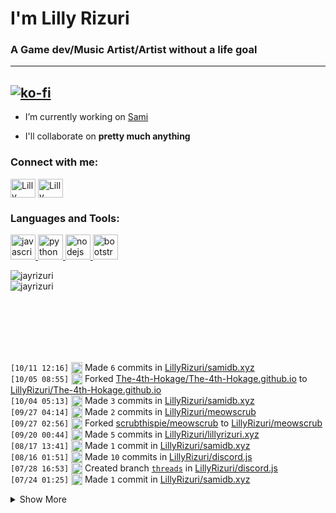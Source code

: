 # I'm Lilly Rizuri #
### A Game dev/Music Artist/Artist without a life goal ###
---
[![ko-fi](https://ko-fi.com/img/githubbutton_sm.svg)](https://ko-fi.com/J3J25996L)
---
- I’m currently working on [Sami](https://samidb.xyz/)

- I'll collaborate on **pretty much anything**

<p align="left">
<h3 align="left">Connect with me:</h3>
<a href="https://twitter.com/lillyrizuri" target="blank"><img align="center" src="https://cdn.jsdelivr.net/npm/simple-icons@3.0.1/icons/twitter.svg" alt="Lilly Rizuri" height="30" width="40" /></a>
<a href="https://www.youtube.com/c/lillyrizuri" target="blank"><img align="center" src="https://cdn.jsdelivr.net/npm/simple-icons@3.0.1/icons/youtube.svg" alt="Lilly Rizuri" height="30" width="40" /></a>
</p>

<h3 align="left">
  Languages and Tools:
</h3>
<p align="left">
  <a href="https://developer.mozilla.org/en-US/docs/Web/JavaScript" target="_blank">
    <img src="https://upload.wikimedia.org/wikipedia/commons/6/6a/JavaScript-logo.png" alt="javascript" width="40" height="40"/>
  </a>
  <a href="https://www.python.org" target="_blank">
    <img src="http://clipart-library.com/images_k/python-logo-transparent/python-logo-transparent-5.png" alt="python" width="40" height="40"/>
  </a>
  <a href="https://nodejs.org" target="_blank">
    <img src="https://nodejs.org/static/images/logo-hexagon.png" alt="nodejs" width="40" height="40"/>
  </a>
  <a href="https://getbootstrap.com" target="_blank">
    <img src="https://cdn.freebiesupply.com/logos/large/2x/bootstrap-4-logo-png-transparent.png" alt="bootstrap" width="40" height="40"/>
  </a>
</p>

<p>
  <img align="center" src="https://github-readme-stats.vercel.app/api?username=lillyrizuri&theme=nord&show_icons=true" alt="jayrizuri" />
  <br>
  <img align="left" src="https://github-readme-stats.vercel.app/api/top-langs/?username=lillyrizuri&theme=nord&layout=compact" alt="jayrizuri" />
</p>
<br />  
<br />  
<br />  
<br />  
<br />  
<br />  

 <!--START_SECTION:activity-->
`[10/11 12:16]` <img alt="📝" src="https://github.com/cheesits456/github-activity-readme/raw/master/icons/commit.png" align="top" height="18"> Made `6` commits in [LillyRizuri/samidb.xyz](https://github.com/LillyRizuri/samidb.xyz)  
`[10/05 08:55]` <img alt="🍴" src="https://github.com/cheesits456/github-activity-readme/raw/master/icons/fork.png" align="top" height="18"> Forked [The-4th-Hokage/The-4th-Hokage.github.io](https://github.com/The-4th-Hokage/The-4th-Hokage.github.io) to [LillyRizuri/The-4th-Hokage.github.io](https://github.com/LillyRizuri/The-4th-Hokage.github.io)  
`[10/04 05:13]` <img alt="📝" src="https://github.com/cheesits456/github-activity-readme/raw/master/icons/commit.png" align="top" height="18"> Made `3` commits in [LillyRizuri/samidb.xyz](https://github.com/LillyRizuri/samidb.xyz)  
`[09/27 04:14]` <img alt="📝" src="https://github.com/cheesits456/github-activity-readme/raw/master/icons/commit.png" align="top" height="18"> Made `2` commits in [LillyRizuri/meowscrub](https://github.com/LillyRizuri/meowscrub)  
`[09/27 02:56]` <img alt="🍴" src="https://github.com/cheesits456/github-activity-readme/raw/master/icons/fork.png" align="top" height="18"> Forked [scrubthispie/meowscrub](https://github.com/scrubthispie/meowscrub) to [LillyRizuri/meowscrub](https://github.com/LillyRizuri/meowscrub)  
`[09/20 00:44]` <img alt="📝" src="https://github.com/cheesits456/github-activity-readme/raw/master/icons/commit.png" align="top" height="18"> Made `5` commits in [LillyRizuri/lillyrizuri.xyz](https://github.com/LillyRizuri/lillyrizuri.xyz)  
`[08/17 13:41]` <img alt="📝" src="https://github.com/cheesits456/github-activity-readme/raw/master/icons/commit.png" align="top" height="18"> Made `1` commit in [LillyRizuri/samidb.xyz](https://github.com/LillyRizuri/samidb.xyz)  
`[08/16 01:51]` <img alt="📝" src="https://github.com/cheesits456/github-activity-readme/raw/master/icons/commit.png" align="top" height="18"> Made `10` commits in [LillyRizuri/discord.js](https://github.com/LillyRizuri/discord.js)  
`[07/28 16:53]` <img alt="📂" src="https://github.com/cheesits456/github-activity-readme/raw/master/icons/create-branch.png" align="top" height="18"> Created branch [`threads`](https://github.com/LillyRizuri/discord.js/tree/threads) in [LillyRizuri/discord.js](https://github.com/LillyRizuri/discord.js)  
`[07/24 01:25]` <img alt="📝" src="https://github.com/cheesits456/github-activity-readme/raw/master/icons/commit.png" align="top" height="18"> Made `1` commit in [LillyRizuri/samidb.xyz](https://github.com/LillyRizuri/samidb.xyz)  

<details><summary>Show More</summary>

`[07/15 05:24]` <img alt="📝" src="https://github.com/cheesits456/github-activity-readme/raw/master/icons/commit.png" align="top" height="18"> Made `4` commits in [LillyRizuri/lillyrizuri.xyz](https://github.com/LillyRizuri/lillyrizuri.xyz)  
`[07/13 16:02]` <img alt="📝" src="https://github.com/cheesits456/github-activity-readme/raw/master/icons/commit.png" align="top" height="18"> Made `8` commits in [LillyRizuri/discord.js](https://github.com/LillyRizuri/discord.js)  

</details>
<!--END_SECTION:activity-->
